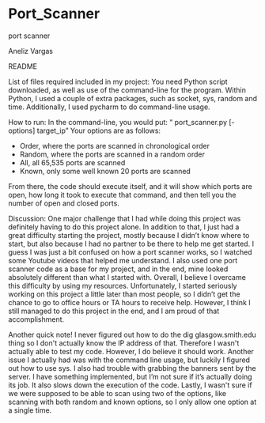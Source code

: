 # Port_Scanner
port scanner


Aneliz Vargas

README

List of files required included in my project:
You need Python script downloaded, as well as use of the command-line for the program. Within Python, I used a couple of extra packages, such as socket, sys, random and time. Additionally, I used pycharm to do command-line usage.

How to run:
In the command-line, you would put: 
“ port_scanner.py [-options] target_ip”
Your options are as follows:
- Order, where the ports are scanned in chronological order
- Random, where the ports are scanned in a random order
- All, all 65,535 ports are scanned
- Known, only some well known 20 ports are scanned

From there, the code should execute itself, and it will show which ports are open, how long it took to execute that command, and then tell you the number of open and closed ports. 

Discussion:
One major challenge that I had while doing this project was definitely having to do this project alone. In addition to that, I just had a great difficulty starting the project, mostly because I didn’t know where to start, but also because I had no partner to be there to help me get started. I guess I was just a bit confused on how a port scanner works, so I watched some Youtube videos that helped me understand. I also used one port scanner code as a base for my project, and in the end, mine looked absolutely different than what I started with. Overall, I believe I overcame this difficulty by using my resources. Unfortunately, I started seriously working on this project a little later than most people, so I didn’t get the chance to go to office hours or TA hours to receive help. However, I think I still managed to do this project in the end, and I am proud of that accomplishment. 

Another quick note! I never figured out how to do the dig glasgow.smith.edu thing so I don't actually know the IP address of that. Therefore I wasn't actually able to test my code. However, I do believe it should work. Another issue I actually had was with the command line usage, but luckily I figured out how to use sys. I also had trouble with grabbing the banners sent by the server. I have something implemented, but I’m not sure if it’s actually doing its job. It also slows down the execution of the code. Lastly, I wasn't sure if we were supposed to be able to scan using two of the options, like scanning with both random and known options, so I only allow one option at a single time. 
